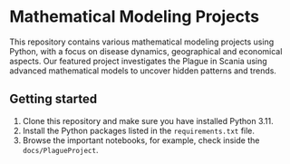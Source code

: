 # Mathematical Modeling Projects

This repository contains various mathematical modeling projects using Python,
with a focus on disease dynamics, geographical and economical aspects.
Our featured project investigates the Plague in Scania using advanced
mathematical models to uncover hidden patterns and trends.


## Getting started

1. Clone this repository and make sure you have installed Python 3.11.
2. Install the Python packages listed in the `requirements.txt` file.
3. Browse the important notebooks, for example, check inside the `docs/PlagueProject`.
